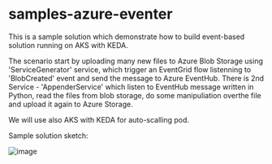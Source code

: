 # samples-azure-eventer

This is a sample solution which demonstrate how to build event-based solution running on AKS with KEDA.

The scenario start by uploading many new files to Azure Blob Storage using 'ServiceGenerator' service, which trigger an EventGrid flow listenning to 'BlobCreated' event and send the message to Azure EventHub.
There is 2nd Service - 'AppenderService' which listen to EventHub message written in Python, read the files from blob storage, do some manipuliation overthe file and upload it again to Azure Storage.

We will use also AKS with KEDA for auto-scalling pod.

Sample solution sketch:

![image](https://user-images.githubusercontent.com/89332819/153755745-72f1abf3-90e2-41f9-9233-da1164f3361f.png)

